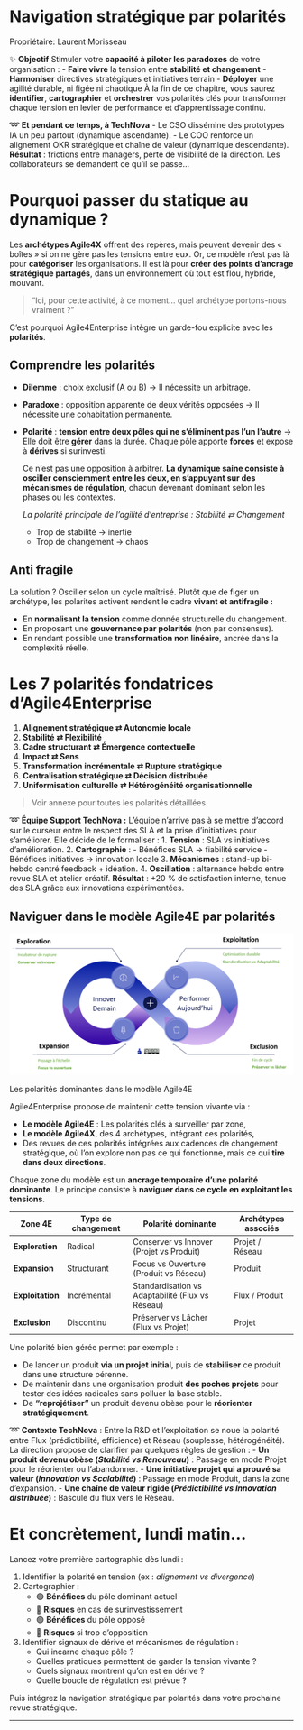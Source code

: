 # Navigation stratégique par polarités

Propriétaire: Laurent Morisseau

✨ **Objectif** Stimuler votre **capacité à piloter les paradoxes** de votre organisation : - **Faire vivre** la tension entre **stabilité et changement** - **Harmoniser** directives stratégiques et initiatives terrain - **Déployer** une agilité durable, ni figée ni chaotique À la fin de ce chapitre, vous saurez **identifier**, **cartographier** et **orchestrer** vos polarités clés pour transformer chaque tension en levier de performance et d’apprentissage continu.

➿ **Et pendant ce temps, à TechNova** - Le CSO dissémine des prototypes IA un peu partout (dynamique ascendante). - Le COO renforce un alignement OKR stratégique et chaîne de valeur (dynamique descendante). **Résultat** : frictions entre managers, perte de visibilité de la direction. Les collaborateurs se demandent ce qu’il se passe…

# Pourquoi passer du statique au dynamique ?

Les **archétypes Agile4X** offrent des repères, mais peuvent devenir des « boîtes » si on ne gère pas les tensions entre eux. Or, ce modèle n’est pas là pour **catégoriser** les organisations. Il est là pour **créer des points d’ancrage stratégique partagés**, dans un environnement où tout est flou, hybride, mouvant.

> “Ici, pour cette activité, à ce moment… quel archétype portons-nous vraiment ?”
> 

C’est pourquoi Agile4Enterprise intègre un garde-fou explicite avec les **polarités**.

## Comprendre les polarités

- **Dilemme** : choix exclusif (A ou B) → Il nécessite un arbitrage.
- **Paradoxe** : opposition apparente de deux vérités opposées → Il nécessite une cohabitation permanente.
- **Polarité** : **tension entre deux pôles qui** **ne s’éliminent pas l’un l’autre** → Elle doit être **gérer** dans la durée. Chaque pôle apporte **forces** et expose à **dérives** si surinvesti.
    
    Ce n’est pas une opposition à arbitrer. **La dynamique saine consiste à osciller consciemment entre les deux, en s’appuyant sur des mécanismes de régulation**, chacun devenant dominant selon les phases ou les contextes.
    
    *La polarité principale de l’agilité d’entreprise : **Stabilité* ⇄ *Changement***
    
    - Trop de stabilité → inertie
    - Trop de changement → chaos

## Anti fragile

La solution ? Osciller selon un cycle maîtrisé. Plutôt que de figer un archétype, les polarites activent rendent le cadre **vivant et antifragile :**

- En **normalisant la tension** comme donnée structurelle du changement.
- En proposant une **gouvernance par polarités** (non par consensus).
- En rendant possible une **transformation non linéaire**, ancrée dans la complexité réelle.

# Les 7 polarités fondatrices d’Agile4Enterprise

1. **Alignement stratégique ⇄ Autonomie locale**
2. **Stabilité ⇄ Flexibilité**
3. **Cadre structurant ⇄ Émergence contextuelle**
4. **Impact ⇄ Sens**
5. **Transformation incrémentale ⇄ Rupture stratégique**
6. **Centralisation stratégique ⇄ Décision distribuée**
7. **Uniformisation culturelle ⇄ Hétérogénéité organisationnelle**

> Voir annexe pour toutes les polarités détaillées.
> 

➿ **Équipe Support TechNova :** L’équipe n’arrive pas à se mettre d’accord sur le curseur entre le respect des SLA et la prise d’initiatives pour s’améliorer. Elle décide de le formaliser : 1. **Tension** : SLA vs initiatives d’amélioration. 2. **Cartographie** : - Bénéfices SLA → fiabilité service - Bénéfices initiatives → innovation locale 3. **Mécanismes** : stand-up bi-hebdo centré feedback + idéation. 4. **Oscillation** : alternance hebdo entre revue SLA et atelier créatif. **Résultat** : +20 % de satisfaction interne, tenue des SLA grâce aux innovations expérimentées.

## **Naviguer dans le modèle Agile4E par polarités**

![Les polarités dominantes dans le modèle Agile4E](Capture_dcran_2025-04-24_152144.png)

Les polarités dominantes dans le modèle Agile4E

Agile4Enterprise propose de maintenir cette tension vivante via :

- **Le modèle Agile4E** : Les polarités clés à surveiller par zone,
- **Le modèle Agile4X**, des 4 archétypes, intégrant ces polarités,
- Des revues de ces polarités intégrées aux cadences de changement stratégique, où l’on explore non pas ce qui fonctionne, mais ce qui **tire dans deux directions**.

Chaque zone du modèle est un **ancrage temporaire d’une polarité dominante**. Le principe consiste à **naviguer dans ce cycle en exploitant les tensions**.

| Zone 4E | Type de changement | Polarité dominante | Archétypes associés |
| --- | --- | --- | --- |
| **Exploration** | Radical | Conserver vs Innover (Projet vs Produit) | Projet / Réseau |
| **Expansion** | Structurant | Focus vs Ouverture (Produit vs Réseau) | Produit |
| **Exploitation** | Incrémental | Standardisation vs Adaptabilité (Flux vs Réseau) | Flux / Produit |
| **Exclusion** | Discontinu | Préserver vs Lâcher (Flux vs Projet) | Projet |

Une polarité bien gérée permet par exemple :

- De lancer un produit **via un projet initial**, puis de **stabiliser** ce produit dans une structure pérenne.
- De maintenir dans une organisation produit **des poches projets** pour tester des idées radicales sans polluer la base stable.
- De **“reprojétiser”** un produit devenu obèse pour le **réorienter stratégiquement**.

➿ **Contexte TechNova** : Entre la R&D et l’exploitation se noue la polarité entre Flux (prédictibilité, efficience) et Réseau (souplesse, hétérogénéité). La direction propose de clarifier par quelques règles de gestion : - **Un produit devenu obèse (***Stabilité vs Renouveau***)** : Passage en mode Projet pour le réorienter ou l’abandonner. - **Une initiative projet qui a prouvé sa valeur (***Innovation vs Scalabilité***)** : Passage en mode Produit, dans la zone d’expansion. - **Une chaîne de valeur rigide (***Prédictibilité vs Innovation distribuée***)** : Bascule du flux vers le Réseau.

# Et concrètement, lundi matin…

Lancez votre première cartographie dès lundi :

1. Identifier la polarité en tension (ex : *alignement vs divergence*)
2. Cartographier :
    - 🟢 **Bénéfices** du pôle dominant actuel
    - 🔴 **Risques** en cas de surinvestissement
    - 🟢 **Bénéfices** du pôle opposé
    - 🔴 **Risques** si trop d’opposition
3. Identifier signaux de dérive et mécanismes de régulation :
    - Qui incarne chaque pôle ?
    - Quelles pratiques permettent de garder la tension vivante ?
    - Quels signaux montrent qu’on est en dérive ?
    - Quelle boucle de régulation est prévue ?

Puis intégrez la navigation stratégique par polarités dans votre prochaine revue stratégique.

---

#